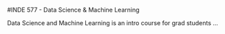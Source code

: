 #INDE 577 - Data Science & Machine Learning

Data Science and Machine Learning is an intro course for grad students ...